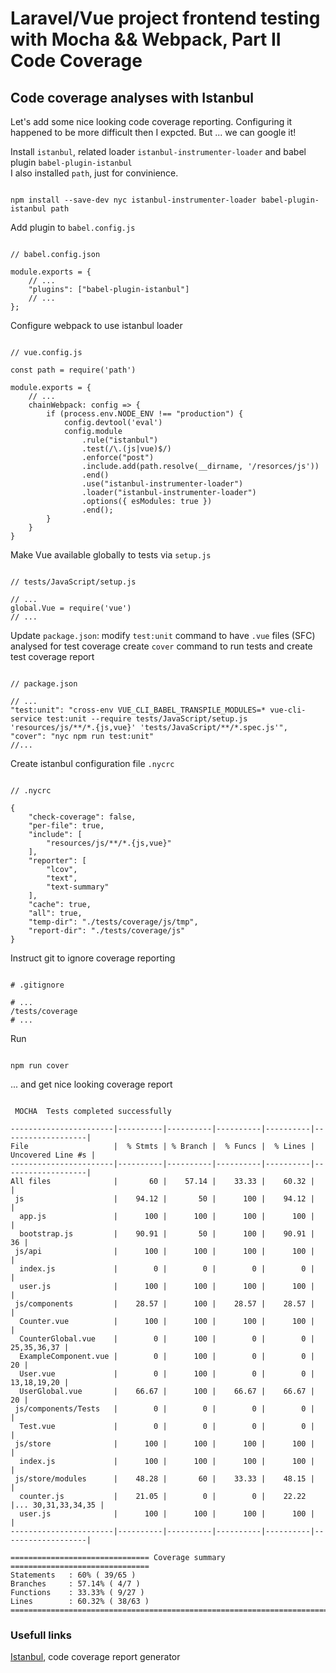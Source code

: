 <h1>
    Laravel/Vue project frontend testing with Mocha && Webpack, Part II Code Coverage
</h1>
<h2>
    Code coverage analyses with Istanbul 
</h2>

<p>
    Let's add some nice looking code coverage reporting. Configuring it happened to be more difficult then I expcted. But ... we can google it!
</p>

Install <code>istanbul</code>, related loader <code>istanbul-instrumenter-loader</code> and  babel plugin <code>babel-plugin-istanbul</code><br>
I also installed <code>path</code>, just for convinience.
<pre><code>
npm install --save-dev nyc istanbul-instrumenter-loader babel-plugin-istanbul path
</code></pre>

Add plugin to <code>babel.config.js</code>
<pre><code>
// babel.config.json

module.exports = {
    // ...
    "plugins": ["babel-plugin-istanbul"]
    // ...
};
</code></pre>

Configure webpack to use istanbul loader
<pre><code>
// vue.config.js

const path = require('path')

module.exports = {
    // ...
    chainWebpack: config => {
        if (process.env.NODE_ENV !== "production") {
            config.devtool('eval')
            config.module
                .rule("istanbul")
                .test(/\.(js|vue)$/)
                .enforce("post")
                .include.add(path.resolve(__dirname, '/resorces/js'))
                .end()
                .use("istanbul-instrumenter-loader")
                .loader("istanbul-instrumenter-loader")
                .options({ esModules: true })
                .end();
        }
    }
}
</code></pre>

Make Vue available globally to tests via <code>setup.js</code>
<pre><code>
// tests/JavaScript/setup.js

// ...
global.Vue = require('vue')
// ...
</code></pre>

Update <code>package.json</code>:
modify <code>test:unit</code> command to have <code>.vue</code> files (SFC) analysed for test coverage
create <code>cover</code> command to run tests and create test coverage report
<pre><code>
// package.json

// ...
"test:unit": "cross-env VUE_CLI_BABEL_TRANSPILE_MODULES=* vue-cli-service test:unit --require tests/JavaScript/setup.js 'resources/js/**/*.{js,vue}' 'tests/JavaScript/**/*.spec.js'",
"cover": "nyc npm run test:unit"
//...
</code></pre>

Create istanbul configuration file <code>.nycrc</code>
<pre><code>
// .nycrc

{
    "check-coverage": false,
    "per-file": true,
    "include": [
        "resources/js/**/*.{js,vue}"
    ],
    "reporter": [
        "lcov",
        "text",
        "text-summary"
    ],
    "cache": true,
    "all": true,
    "temp-dir": "./tests/coverage/js/tmp",
    "report-dir": "./tests/coverage/js"
}
</code></pre>

Instruct git to ignore coverage reporting
<pre><code>
# .gitignore

# ...
/tests/coverage
# ...
</code></pre>

Run 
<pre><code>
npm run cover
</code></pre>

... and get nice looking coverage report
<pre><code>
 MOCHA  Tests completed successfully

-----------------------|----------|----------|----------|----------|-------------------|
File                   |  % Stmts | % Branch |  % Funcs |  % Lines | Uncovered Line #s |
-----------------------|----------|----------|----------|----------|-------------------|
All files              |       60 |    57.14 |    33.33 |    60.32 |                   |
 js                    |    94.12 |       50 |      100 |    94.12 |                   |
  app.js               |      100 |      100 |      100 |      100 |                   |
  bootstrap.js         |    90.91 |       50 |      100 |    90.91 |                36 |
 js/api                |      100 |      100 |      100 |      100 |                   |
  index.js             |        0 |        0 |        0 |        0 |                   |
  user.js              |      100 |      100 |      100 |      100 |                   |
 js/components         |    28.57 |      100 |    28.57 |    28.57 |                   |
  Counter.vue          |      100 |      100 |      100 |      100 |                   |
  CounterGlobal.vue    |        0 |      100 |        0 |        0 |       25,35,36,37 |
  ExampleComponent.vue |        0 |      100 |        0 |        0 |                20 |
  User.vue             |        0 |      100 |        0 |        0 |       13,18,19,20 |
  UserGlobal.vue       |    66.67 |      100 |    66.67 |    66.67 |                20 |
 js/components/Tests   |        0 |        0 |        0 |        0 |                   |
  Test.vue             |        0 |        0 |        0 |        0 |                   |
 js/store              |      100 |      100 |      100 |      100 |                   |
  index.js             |      100 |      100 |      100 |      100 |                   |
 js/store/modules      |    48.28 |       60 |    33.33 |    48.15 |                   |
  counter.js           |    21.05 |        0 |        0 |    22.22 |... 30,31,33,34,35 |
  user.js              |      100 |      100 |      100 |      100 |                   |
-----------------------|----------|----------|----------|----------|-------------------|

=============================== Coverage summary ===============================
Statements   : 60% ( 39/65 )
Branches     : 57.14% ( 4/7 )
Functions    : 33.33% ( 9/27 )
Lines        : 60.32% ( 38/63 )
================================================================================
</code></pre>

<h3>Usefull links</h3>
<a href="https://github.com/istanbuljs/nyc">Istanbul</a>, code coverage report generator

